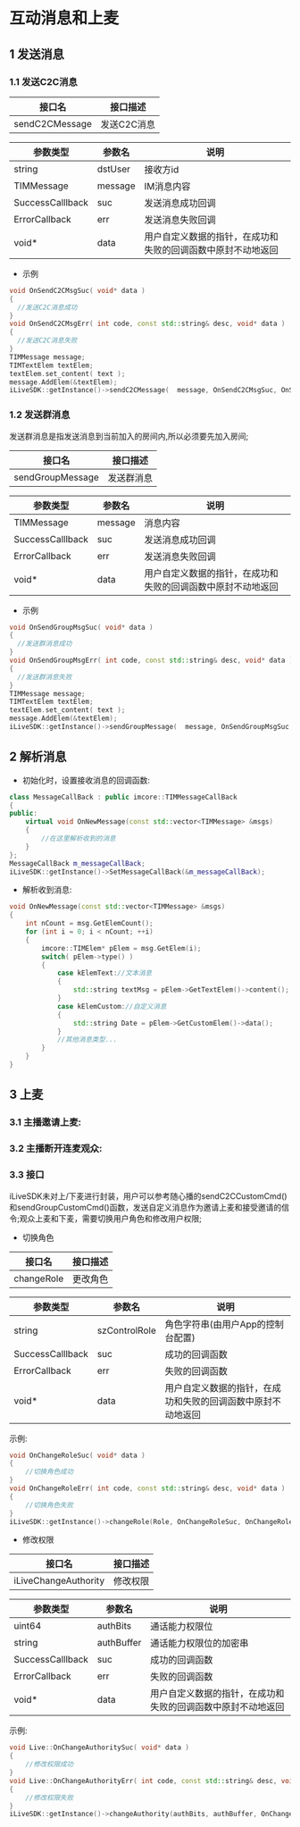 # 互动消息和上麦

## 1 发送消息

### 1.1 发送C2C消息

|接口名|接口描述|
|---|---|
|sendC2CMessage|发送C2C消息|

|参数类型|参数名|说明|
|---|---|---|
|string|dstUser|接收方id|
|TIMMessage|message|IM消息内容|
|SuccessCalllback|suc|发送消息成功回调|
|ErrorCallback|err|发送消息失败回调|
|void*|data|用户自定义数据的指针，在成功和失败的回调函数中原封不动地返回|

* 示例

```c++
void OnSendC2CMsgSuc( void* data )
{
  //发送C2C消息成功
}
void OnSendC2CMsgErr( int code, const std::string& desc, void* data )
{
  //发送C2C消息失败
}
TIMMessage message;
TIMTextElem textElem;
textElem.set_content( text );
message.AddElem(&textElem);
iLiveSDK::getInstance()->sendC2CMessage(  message, OnSendC2CMsgSuc, OnSendC2CMsgErr, NULL );
```

### 1.2 发送群消息
发送群消息是指发送消息到当前加入的房间内,所以必须要先加入房间;

|接口名|接口描述|
|---|---|
|sendGroupMessage|发送群消息|

|参数类型|参数名|说明|
|---|---|---|
|TIMMessage|message|消息内容|
|SuccessCalllback|suc|发送消息成功回调|
|ErrorCallback|err|发送消息失败回调|
|void*|data|用户自定义数据的指针，在成功和失败的回调函数中原封不动地返回|

* 示例

```c++
void OnSendGroupMsgSuc( void* data )
{
  //发送群消息成功
}
void OnSendGroupMsgErr( int code, const std::string& desc, void* data )
{
  //发送群消息失败
}
TIMMessage message;
TIMTextElem textElem;
textElem.set_content( text );
message.AddElem(&textElem);
iLiveSDK::getInstance()->sendGroupMessage(  message, OnSendGroupMsgSuc, OnSendGroupMsgErr, NULL );
```
## 2 解析消息
- 初始化时，设置接收消息的回调函数:
```c++
class MessageCallBack : public imcore::TIMMessageCallBack
{
public:
	virtual void OnNewMessage(const std::vector<TIMMessage> &msgs)
	{
 		//在这里解析收到的消息
 	}
};
MessageCallBack m_messageCallBack;
iLiveSDK::getInstance()->SetMessageCallBack(&m_messageCallBack);
```
- 解析收到消息:
```c++
void OnNewMessage(const std::vector<TIMMessage> &msgs)
{
	int nCount = msg.GetElemCount();
	for (int i = 0; i < nCount; ++i)
	{
		imcore::TIMElem* pElem = msg.GetElem(i);
		switch( pElem->type() )
		{
			case kElemText://文本消息
			{
				std::string textMsg = pElem->GetTextElem()->content();
			}
			case kElemCustom://自定义消息
			{
				std::string Date = pElem->GetCustomElem()->data();
			}
			//其他消息类型...
		}
	}
}
```

## 3 上麦

### 3.1 主播邀请上麦:

### 3.2 主播断开连麦观众:

### 3.3 接口
iLiveSDK未对上/下麦进行封装，用户可以参考随心播的sendC2CCustomCmd()和sendGroupCustomCmd()函数，发送自定义消息作为邀请上麦和接受邀请的信令;观众上麦和下麦，需要切换用户角色和修改用户权限;

- 切换角色

|接口名|接口描述|
|---|---|
|changeRole|更改角色|

|参数类型|参数名|说明|
|---|---|---|
|string|szControlRole|角色字符串(由用户App的控制台配置)|
|SuccessCalllback|suc|成功的回调函数|
|ErrorCallback|err|失败的回调函数|
|void* |data | 用户自定义数据的指针，在成功和失败的回调函数中原封不动地返回|

示例:
```c++
void OnChangeRoleSuc( void* data )
{
	//切换角色成功
}
void OnChangeRoleErr( int code, const std::string& desc, void* data )
{
	//切换角色失败
}
iLiveSDK::getInstance()->changeRole(Role, OnChangeRoleSuc, OnChangeRoleErr, NULL);
```

- 修改权限

|接口名|接口描述|
|---|---|
|iLiveChangeAuthority|修改权限|

|参数类型|参数名|说明|
|---|---|---|
|uint64|authBits|通话能力权限位|
|string|authBuffer|通话能力权限位的加密串|
|SuccessCalllback|suc|成功的回调函数|
|ErrorCallback|err|失败的回调函数|
|void* |data | 用户自定义数据的指针，在成功和失败的回调函数中原封不动地返回|

示例:
```c++
void Live::OnChangeAuthoritySuc( void* data )
{
	//修改权限成功
}
void Live::OnChangeAuthorityErr( int code, const std::string& desc, void* data )
{
	//修改权限失败
}
iLiveSDK::getInstance()->changeAuthority(authBits, authBuffer, OnChangeAuthoritySuc, OnChangeAuthorityErr, NULL);
```
